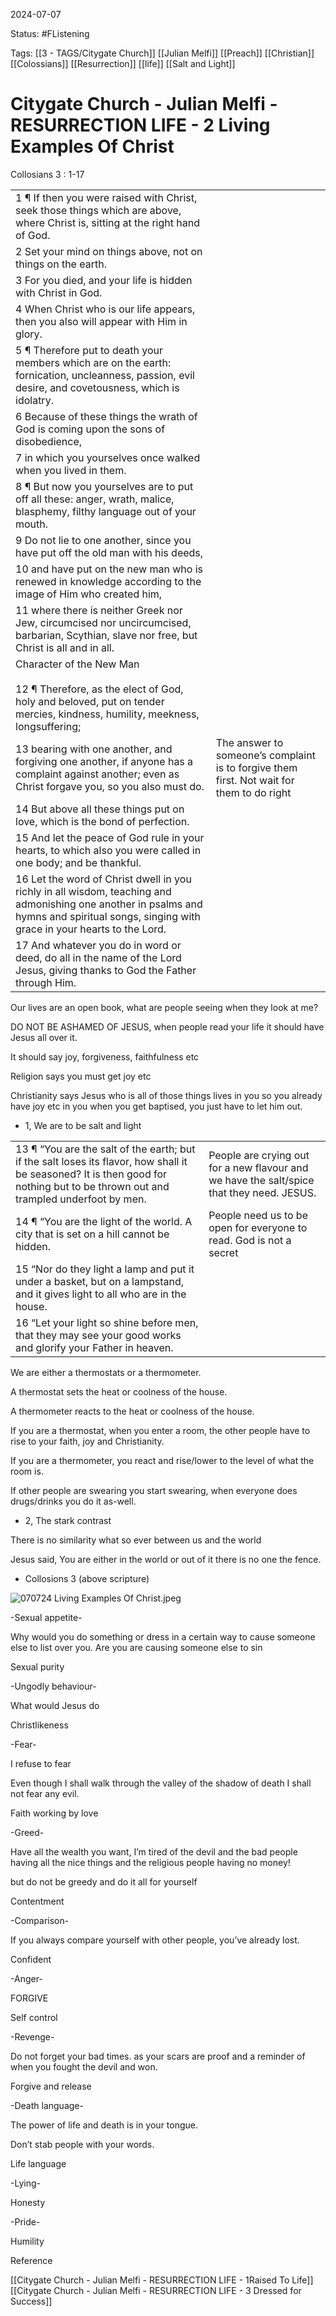 2024-07-07

Status: #FListening 

Tags: [[3 - TAGS/Citygate Church]] [[Julian Melfi]] [[Preach]] [[Christian]] [[Colossians]] [[Resurrection]] [[life]] [[Salt and Light]]

# Citygate Church - Julian Melfi - RESURRECTION LIFE - 2 Living Examples Of Christ
Collosians 3 : 1-17

  

|   |   |
|---|---|
|1 ¶ If then you were raised with Christ, seek those things which are above, where Christ is, sitting at the right hand of God.||
|2 Set your mind on things above, not on things on the earth.||
|3 For you died, and your life is hidden with Christ in God.||
|4 When Christ who is our life appears, then you also will appear with Him in glory.||
|5 ¶ Therefore put to death your members which are on the earth: fornication, uncleanness, passion, evil desire, and covetousness, which is idolatry.||
|6 Because of these things the wrath of God is coming upon the sons of disobedience,||
|7 in which you yourselves once walked when you lived in them.||
|8 ¶ But now you yourselves are to put off all these: anger, wrath, malice, blasphemy, filthy language out of your mouth.||
|9 Do not lie to one another, since you have put off the old man with his deeds,||
|10 and have put on the new man who is renewed in knowledge according to the image of Him who created him,||
|11 where there is neither Greek nor Jew, circumcised nor uncircumcised, barbarian, Scythian, slave nor free, but Christ is all and in all.||
|Character of the New Man<br><br>12 ¶ Therefore, as the elect of God, holy and beloved, put on tender mercies, kindness, humility, meekness, longsuffering;||
|13 bearing with one another, and forgiving one another, if anyone has a complaint against another; even as Christ forgave you, so you also must do.|The answer to someone’s complaint is to forgive them first. Not wait for them to do right|
|14 But above all these things put on love, which is the bond of perfection.||
|15 And let the peace of God rule in your hearts, to which also you were called in one body; and be thankful.||
|16 Let the word of Christ dwell in you richly in all wisdom, teaching and admonishing one another in psalms and hymns and spiritual songs, singing with grace in your hearts to the Lord.||
|17 And whatever you do in word or deed, do all in the name of the Lord Jesus, giving thanks to God the Father through Him.||

Our lives are an open book, what are people seeing when they look at me?

  

DO NOT BE ASHAMED OF JESUS, when people read your life it should have Jesus all over it.

It should say joy, forgiveness, faithfulness etc

  

Religion says you must get joy etc

Christianity says Jesus who is all of those things lives in you so you already have joy etc in you when you get baptised, you just have to let him out.

  

- 1, We are to be salt and light

|   |   |
|---|---|
|13 ¶ “You are the salt of the earth; but if the salt loses its flavor, how shall it be seasoned? It is then good for nothing but to be thrown out and trampled underfoot by men.|People are crying out for a new flavour and we have the salt/spice that they need. JESUS.|
|14 ¶ “You are the light of the world. A city that is set on a hill cannot be hidden.|People need us to be open for everyone to read. God is not a secret|
|15 “Nor do they light a lamp and put it under a basket, but on a lampstand, and it gives light to all who are in the house.||
|16 “Let your light so shine before men, that they may see your good works and glorify your Father in heaven.||

  

We are either a thermostats or a thermometer.

  

A thermostat sets the heat or coolness of the house.

  

A thermometer reacts to the heat or coolness of the house.

  

If you are a thermostat, when you enter a room, the other people have to rise to your faith, joy and Christianity.

  

If you are a thermometer, you react and rise/lower to the level of what the room is.

If other people are swearing you start swearing, when everyone does drugs/drinks you do it as-well.

  

  

  

- 2, The stark contrast

  

There is no similarity what so ever between us and the world

Jesus said, You are either in the world or out of it there is no one the fence.

  

  

  

- Collosions 3 (above scripture)

  

  

![070724 Living Examples Of Christ.jpeg](blob:capacitor://localhost/23c48d0f-6738-47b5-94b3-ee3d1521dc32)

  

-Sexual appetite-

Why would you do something or dress in a certain way to cause someone else to list over you. Are you are causing someone else to sin

  

Sexual purity

  

  

  

-Ungodly behaviour-

What would Jesus do

  

Christlikeness

  

  

  

-Fear-

I refuse to fear

Even though I shall walk through the valley of the shadow of death I shall not fear any evil.

  

Faith working by love

  

  

  

-Greed-

Have all the wealth you want, I’m tired of the devil and the bad people having all the nice things and the religious people having no money!

but do not be greedy and do it all for yourself

  

Contentment

  

  

  

-Comparison-

If you always compare yourself with other people, you’ve already lost.

  

Confident

  

  

-Anger-

FORGIVE

Self control

  

  

  

-Revenge-

Do not forget your bad times. as your scars are proof and a reminder of when you fought the devil and won.

  

Forgive and release

  

  

  

-Death language-

The power of life and death is in your tongue.

Don’t stab people with your words.

  

Life language

  

  

-Lying-

  

Honesty

  

  

-Pride-

  

Humility

Reference


[[Citygate Church - Julian Melfi - RESURRECTION LIFE -  1Raised To Life]]
[[Citygate Church - Julian Melfi - RESURRECTION LIFE - 3 Dressed for Success]]